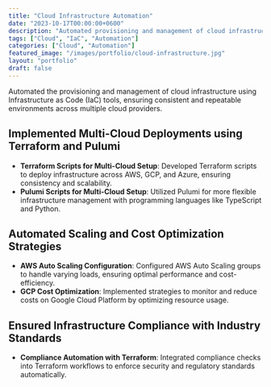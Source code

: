 ```yaml
---
title: "Cloud Infrastructure Automation"
date: "2023-10-17T00:00:00+0600"
description: "Automated provisioning and management of cloud infrastructure using IaC tools."
tags: ["Cloud", "IaC", "Automation"]
categories: ["Cloud", "Automation"]
featured_image: "/images/portfolio/cloud-infrastructure.jpg"
layout: "portfolio"
draft: false
---
```


Automated the provisioning and management of cloud infrastructure using Infrastructure as Code (IaC) tools, ensuring consistent and repeatable environments across multiple cloud providers.

## Implemented Multi-Cloud Deployments using Terraform and Pulumi

- **Terraform Scripts for Multi-Cloud Setup**: Developed Terraform scripts to deploy infrastructure across AWS, GCP, and Azure, ensuring consistency and scalability.
- **Pulumi Scripts for Multi-Cloud Setup**: Utilized Pulumi for more flexible infrastructure management with programming languages like TypeScript and Python.

## Automated Scaling and Cost Optimization Strategies

- **AWS Auto Scaling Configuration**: Configured AWS Auto Scaling groups to handle varying loads, ensuring optimal performance and cost-efficiency.
- **GCP Cost Optimization**: Implemented strategies to monitor and reduce costs on Google Cloud Platform by optimizing resource usage.

## Ensured Infrastructure Compliance with Industry Standards

- **Compliance Automation with Terraform**: Integrated compliance checks into Terraform workflows to enforce security and regulatory standards automatically.
